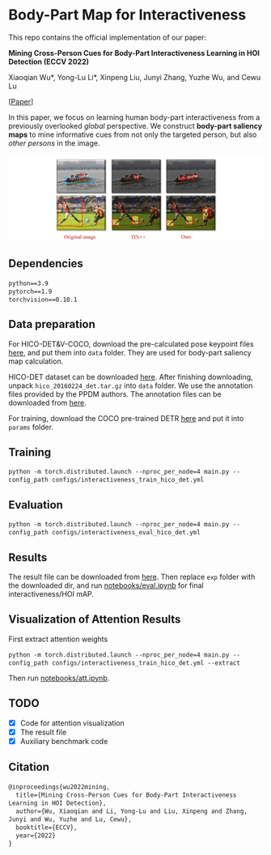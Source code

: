# Body-Part Map for Interactiveness
This repo contains the official implementation of our paper:

**Mining Cross-Person Cues for Body-Part Interactiveness Learning in HOI Detection (ECCV 2022)**

Xiaoqian Wu*, Yong-Lu Li*, Xinpeng Liu, Junyi Zhang, Yuzhe Wu, and Cewu Lu

[[Paper](https://arxiv.org/pdf/2207.14192v2.pdf)] 

In this paper, we focus on learning human body-part interactiveness from a previously overlooked *global* perspective. We construct **body-part saliency maps** to mine informative cues from not only the targeted person, but also *other persons* in the image.

![](./assets/intro.jpg)

## Dependencies
```
python==3.9
pytorch==1.9
torchvision==0.10.1
```
## Data preparation
For HICO-DET&V-COCO, download the pre-calculated pose keypoint files [here](https://drive.google.com/drive/folders/16fYJ5trvMzA6ZjHIJVHcPkgTLbiZSMtl?usp=sharing), and put them into `data` folder. They are used for body-part saliency map calculation.

HICO-DET dataset can be downloaded [here](https://drive.google.com/file/d/1QZcJmGVlF9f4h-XLWe9Gkmnmj2z1gSnk/view). After finishing downloading, unpack `hico_20160224_det.tar.gz` into `data` folder. We use the annotation files provided by the PPDM authors. The annotation files can be downloaded from [here](https://drive.google.com/drive/folders/1WI-gsNLS-t0Kh8TVki1wXqc3y2Ow1f2R).

For training, download the COCO pre-trained DETR [here](https://drive.google.com/drive/folders/16fYJ5trvMzA6ZjHIJVHcPkgTLbiZSMtl?usp=sharing) and put it into `params` folder.

## Training
```
python -m torch.distributed.launch --nproc_per_node=4 main.py --config_path configs/interactiveness_train_hico_det.yml
```
## Evaluation
```
python -m torch.distributed.launch --nproc_per_node=4 main.py --config_path configs/interactiveness_eval_hico_det.yml
```
## Results
The result file can be downloaded from [here](https://drive.google.com/drive/folders/1UydzhAbgsUG4jHK27Oi8m3vOF8pTtjz4?usp=share_link).
Then replace `exp` folder with the downloaded dir, and run [notebooks/eval.ipynb](./notebooks/eval.ipynb) for final interactiveness/HOI mAP. 

## Visualization of Attention Results
First extract attention weights
```
python -m torch.distributed.launch --nproc_per_node=4 main.py --config_path configs/interactiveness_train_hico_det.yml --extract
```
Then run [notebooks/att.ipynb](./notebooks/att.ipynb).

## TODO
- [x] Code for attention visualization
- [x] The result file
- [x] Auxiliary benchmark code

## Citation
```
@inproceedings{wu2022mining,
  title={Mining Cross-Person Cues for Body-Part Interactiveness Learning in HOI Detection},
  author={Wu, Xiaoqian and Li, Yong-Lu and Liu, Xinpeng and Zhang, Junyi and Wu, Yuzhe and Lu, Cewu},
  booktitle={ECCV},
  year={2022}
}
```
